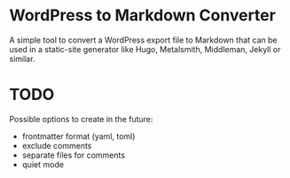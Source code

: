 # WordPress to Markdown Converter

A simple tool to convert a WordPress export file to Markdown that can be used in a static-site generator like Hugo, Metalsmith, Middleman, Jekyll or similar.

# TODO

Possible options to create in the future:

- frontmatter format (yaml, toml)
- exclude comments
- separate files for comments
- quiet mode
